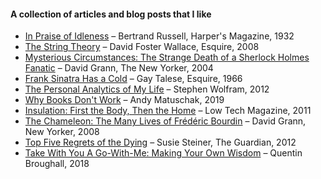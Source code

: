 #### A collection of articles and blog posts that I like

- [In Praise of Idleness](https://harpers.org/archive/1932/10/in-praise-of-idleness/) – Bertrand Russell, Harper's Magazine, 1932
- [The String Theory](https://www.esquire.com/sports/a5151/the-string-theory-david-foster-wallace/) – David Foster Wallace, Esquire, 2008
- [Mysterious Circumstances: The Strange Death of a Sherlock Holmes Fanatic](https://www.newyorker.com/magazine/2004/12/13/mysterious-circumstances) – David Grann, The New Yorker, 2004
- [Frank Sinatra Has a Cold](https://www.esquire.com/news-politics/a638/frank-sinatra-has-a-cold-gay-talese/) – Gay Talese, Esquire, 1966
- [The Personal Analytics of My Life](https://writings.stephenwolfram.com/2012/03/the-personal-analytics-of-my-life/) – Stephen Wolfram, 2012
- [Why Books Don't Work](https://andymatuschak.org/books/) – Andy Matuschak, 2019
- [Insulation: First the Body, Then the Home](https://solar.lowtechmagazine.com/2011/02/body-insulation-thermal-underwear.html) – Low Tech Magazine, 2011
- [The Chameleon: The Many Lives of Frédéric Bourdin](https://www.newyorker.com/magazine/2008/08/11/the-chameleon-annals-of-crime-david-grann) – David Grann, New Yorker, 2008
- [Top Five Regrets of the Dying](https://www.theguardian.com/lifeandstyle/2012/feb/01/top-five-regrets-of-the-dying?cat=lifeandstyle&type=article) – Susie Steiner, The Guardian, 2012
- [Take With You A Go-With-Me: Making Your Own Wisdom](https://quentinbroughall.com/journal-entries/take-with-you-a-go-with-me-making-your-own-wisdom/) – Quentin Broughall, 2018